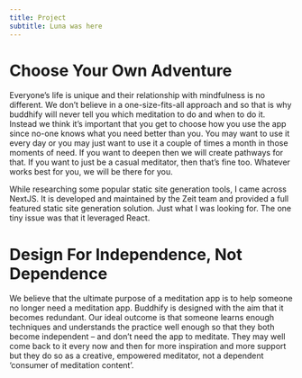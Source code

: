 ```yaml
---
title: Project
subtitle: Luna was here
---
```


# Choose Your Own Adventure

Everyone’s life is unique and their relationship with mindfulness is no different. We don’t believe in a one-size-fits-all approach and so that is why buddhify will never tell you which meditation to do and when to do it. Instead we think it’s important that you get to choose how you use the app since no-one knows what you need better than you. You may want to use it every day or you may just want to use it a couple of times a month in those moments of need. If you want to deepen then we will create pathways for that. If you want to just be a casual meditator, then that’s fine too. Whatever works best for you, we will be there for you.

While researching some popular static site generation tools, I came across NextJS. It is developed and maintained by the Zeit team and provided a full featured static site generation solution. Just what I was looking for. The one tiny issue was that it leveraged React.

# Design For Independence, Not Dependence

We believe that the ultimate purpose of a meditation app is to help someone no longer need a meditation app. Buddhify is designed with the aim that it becomes redundant. Our ideal outcome is that someone learns enough techniques and understands the practice well enough so that they both become independent – and don’t need the app to meditate. They may well come back to it every now and then for more inspiration and more support but they do so as a creative, empowered meditator, not a dependent ‘consumer of meditation content’.
